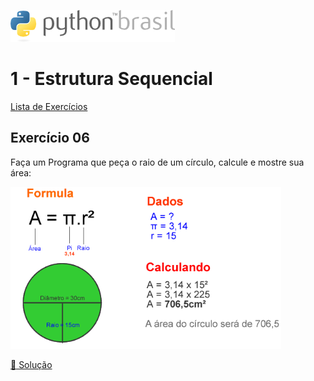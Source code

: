 ![pythonbrasil_logo](../../logo_pythonBrasil.png)

# 1 - Estrutura Sequencial 
[Lista de Exercícios](../../README.md)

## Exercício 06

Faça um Programa que peça o raio de um círculo, calcule e mostre sua área:

![area_circulo](exemplo.png)

[:page_with_curl: Solução](__init__.py)
